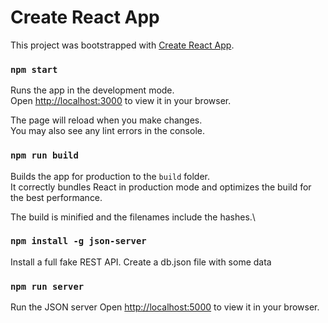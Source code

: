 # Create React App

This project was bootstrapped with [Create React App](https://github.com/facebook/create-react-app).

### `npm start`

Runs the app in the development mode.\
Open [http://localhost:3000](http://localhost:3000) to view it in your browser.

The page will reload when you make changes.\
You may also see any lint errors in the console.

### `npm run build`

Builds the app for production to the `build` folder.\
It correctly bundles React in production mode and optimizes the build for the best performance.

The build is minified and the filenames include the hashes.\

### `npm install -g json-server`

Install a full fake REST API. 
Create a db.json file with some data

### `npm run server`
Run the JSON server 
Open [http://localhost:5000](http://localhost:5000) to view it in your browser.
